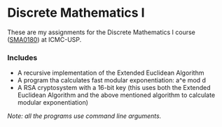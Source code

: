 # Discrete Mathematics I
These are my assignments for the Discrete Mathematics I course ([SMA0180](https://uspdigital.usp.br/jupiterweb/obterDisciplina?sgldis=SMA0180)) at ICMC-USP.

### Includes
- A recursive implementation of the Extended Euclidean Algorithm
- A program tha calculates fast modular exponentiation: a^e mod d <!---$a^e\ (mod\ d)$-->
- A RSA cryptosystem with a 16-bit key (this uses both the Extended Euclidean Algorithm and the above mentioned algorithm to calculate modular exponentiation)

*Note: all the programs use command line arguments.*
